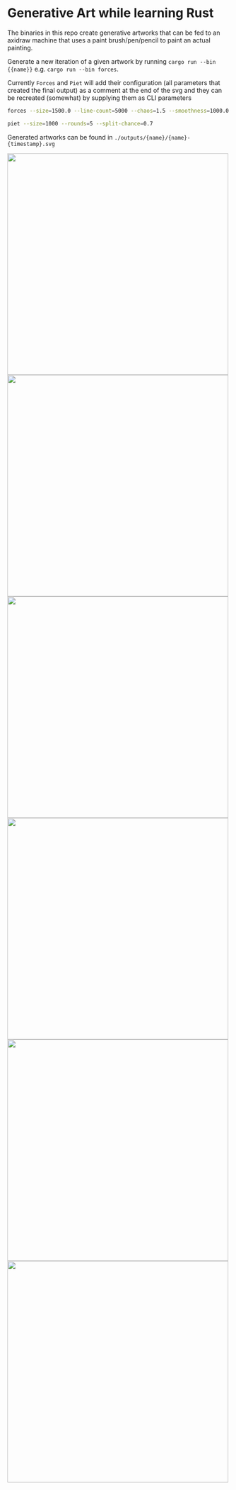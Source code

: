 # Generative Art while learning Rust

The binaries in this repo create generative artworks that can be fed to an axidraw machine that uses a paint brush/pen/pencil to paint an actual painting. 

Generate a new iteration of a given artwork by running `cargo run --bin {{name}}` e.g. `cargo run --bin forces`.

Currently `Forces` and `Piet` will add their configuration (all parameters that created the final output) as a comment at the end of the svg and they can be recreated (somewhat) by supplying them as CLI parameters

```bash
forces --size=1500.0 --line-count=5000 --chaos=1.5 --smoothness=1000.0 --seed=999
```

```bash 
piet --size=1000 --rounds=5 --split-chance=0.7
```

Generated artworks can be found in `./outputs/{name}/{name}-{timestamp}.svg`

<div style="display: flex; flex-wrap: wrap;">
<img src="https://user-images.githubusercontent.com/207421/199185441-fb38b139-a3f7-40c0-b848-1253ab2aef95.jpg" width="500px"/>
<img src="https://user-images.githubusercontent.com/207421/199185514-8e032933-81d9-415d-8bb1-7372efe30a33.jpg" width="500px"/>
<img src="https://user-images.githubusercontent.com/207421/199185658-2aa2be0f-ee94-4efa-b844-9065b7f2f6d9.png" width="500px"/>
<img src="https://user-images.githubusercontent.com/207421/199186222-0ca0e919-b200-4b17-a0c6-1d6ba1b5cb37.png" width="500px"/>
<img src="https://user-images.githubusercontent.com/207421/199185325-ff4c0ee0-215d-4909-82f8-212e69ccdf57.jpg" width="500px"/>
<img src="https://user-images.githubusercontent.com/207421/199186595-2c2f2c9e-4f65-4780-85bf-008aba92dab2.svg" width="500px"/>
</div>

